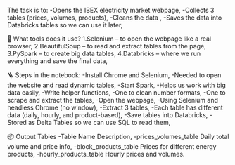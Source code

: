 The task is to:
-Opens the IBEX electricity market webpage,
-Collects 3 tables (prices, volumes, products),
-Cleans the data ,
-Saves the data into Databricks tables so we can use it later,

🧰 What tools does it use?
1.Selenium – to open the webpage like a real browser,
2.BeautifulSoup – to read and extract tables from the page,
3.PySpark – to create big data tables,
4.Databricks – where we run everything and save the final data,

🪜 Steps in the notebook:
-Install Chrome and Selenium,
-Needed to open the website and read dynamic tables,
-Start Spark,
-Helps us work with big data easily,
-Write helper functions,
-One to clean number formats,
-One to scrape and extract the tables,
-Open the webpage,
-Using Selenium and headless Chrome (no window),
-Extract 3 tables,
-Each table has different data (daily, hourly, and product-based),
-Save tables into Databricks,
-Stored as Delta Tables so we can use SQL to read them,

📦 Output Tables
-Table Name	Description,
-prices_volumes_table	Daily total volume and price info,
-block_products_table	Prices for different energy products,
-hourly_products_table	Hourly prices and volumes.
